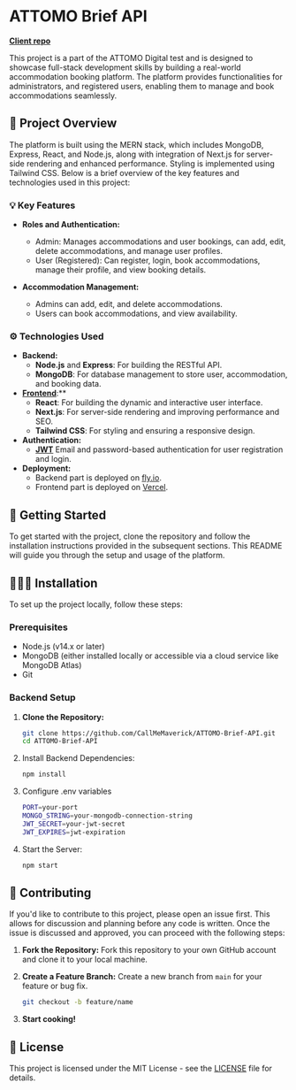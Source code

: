 # ATTOMO Brief API

[**Client repo**](https://github.com/CallMeMaverick/ATTOMO-Brief-Client)

This project is a part of the ATTOMO Digital test and is designed to showcase full-stack development skills by building a real-world accommodation booking platform. The platform provides functionalities for administrators, and registered users, enabling them to manage and book accommodations seamlessly.


## 🔎 Project Overview

The platform is built using the MERN stack, which includes MongoDB, Express, React, and Node.js, along with integration of Next.js for server-side rendering and enhanced performance. Styling is implemented using Tailwind CSS. Below is a brief overview of the key features and technologies used in this project:


### 💡 Key Features

- **Roles and Authentication:**
  - Admin: Manages accommodations and user bookings, can add, edit, delete accommodations, and manage user profiles.
  - User (Registered): Can register, login, book accommodations, manage their profile, and view booking details.

- **Accommodation Management:**
  - Admins can add, edit, and delete accommodations.
  - Users can book accommodations, and view availability.

### ⚙️ Technologies Used

- **Backend:**
  - **Node.js** and **Express**: For building the RESTful API.
  - **MongoDB**: For database management to store user, accommodation, and booking data.
- [**Frontend**](https://github.com/CallMeMaverick/ATTOMO-Brief-Client):**
  - **React**: For building the dynamic and interactive user interface.
  - **Next.js**: For server-side rendering and improving performance and SEO.
  - **Tailwind CSS**: For styling and ensuring a responsive design.
- **Authentication:**
  - [**JWT**](https://jwt.io/) Email and password-based authentication for user registration and login.
- **Deployment:**
  - Backend part is deployed on [fly.io](https://fly.io/).
  - Frontend part is deployed on [Vercel](https://github.com/vercel).

## 🛫 Getting Started

To get started with the project, clone the repository and follow the installation instructions provided in the subsequent sections. This README will guide you through the setup and usage of the platform.

## 👨🏻‍🎓 Installation

To set up the project locally, follow these steps:

### Prerequisites

- Node.js (v14.x or later)
- MongoDB (either installed locally or accessible via a cloud service like MongoDB Atlas)
- Git

### Backend Setup

1. **Clone the Repository:**
   ```bash
   git clone https://github.com/CallMeMaverick/ATTOMO-Brief-API.git
   cd ATTOMO-Brief-API
   ```

2. Install Backend Dependencies:
   ```bash
   npm install
   ```
3. Configure .env variables  
   ```bash
   PORT=your-port
   MONGO_STRING=your-mongodb-connection-string
   JWT_SECRET=your-jwt-secret
   JWT_EXPIRES=jwt-expiration
   ```
5. Start the Server:
   ```bash
   npm start
   ```

## 🤝 Contributing
If you'd like to contribute to this project, please open an issue first. This allows for discussion and planning before any code is written. Once the issue is discussed and approved, you can proceed with the following steps:

1. **Fork the Repository:**
   Fork this repository to your own GitHub account and clone it to your local machine.

2. **Create a Feature Branch:**
   Create a new branch from `main` for your feature or bug fix.
   ```bash
   git checkout -b feature/name
   ```

3. **Start cooking!**

## 📄 License
This project is licensed under the MIT License - see the [LICENSE](LICENCE) file for details. 
